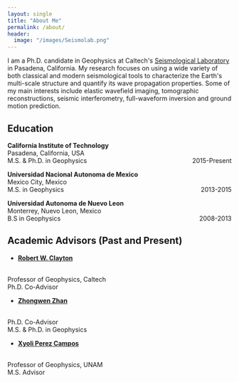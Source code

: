 ```yaml
---
layout: single
title: "About Me"
permalink: /about/
header:
  image: "/images/Seismolab.png"
---
```


I am a Ph.D. candidate in Geophysics at Caltech's [Seismological Laboratory](http://www.seismolab.caltech.edu) in Pasadena, California. My research focuses on using a wide variety of both classical and modern seismological tools to characterize the Earth's multi-scale structure and quantify its wave propagation properties. Some of my main interests include elastic wavefield imaging, tomographic reconstructions, seismic interferometry, full-waveform inversion and ground motion prediction.

## Education
<p><b>California Institute of Technology</b><br>Pasadena, California, USA<br>M.S. & Ph.D. in Geophysics<p2 style="float: right">2015-Present</p2></p>

<p><b>Universidad Nacional Autonoma de Mexico</b><br>Mexico City, Mexico<br>M.S. in Geophysics<p2 style="float: right">2013-2015</p2></p>

<p><b>Universidad Autonoma de Nuevo Leon</b><br>Monterrey, Nuevo Leon, Mexico<br>B.S in Geophysics<p2 style="float: right">2008-2013</p2></p>

## Academic Advisors (Past and Present)
- [**Robert W. Clayton**](http://web.gps.caltech.edu/~clay/homepage.html)
<br>
Professor of Geophysics, Caltech
<br>
Ph.D. Co-Advisor

- [**Zhongwen Zhan**](http://zhan.caltech.edu)
<br>
Ph.D. Co-Advisor
<br>
M.S. & Ph.D. in Geophysics

- [**Xyoli Perez Campos**](http://zhan.caltech.edu)
<br>
Professor of Geophysics, UNAM
<br>
M.S. Advisor
